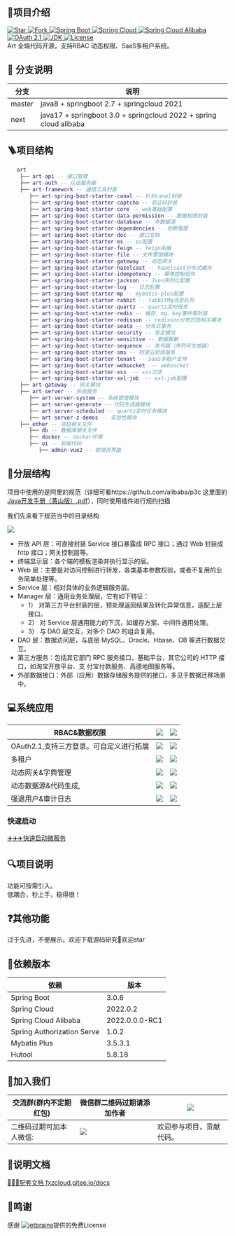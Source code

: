 
##  🚀项目介绍
<a target="_blank" href="">
  <img alt="Star" src="https://gitee.com/fxz-cloud/art/badge/star.svg?theme=dark">
</a>
<a target="_blank" href="">
  <img alt="Fork" src="https://gitee.com/fxz-cloud/art/badge/fork.svg?theme=dark">
</a>
<a target="_blank" href="">
  <img alt="Spring Boot" src="https://img.shields.io/static/v1?label=Spring Boot &message=3.0.6&color=blue">
</a>
<a target="_blank" href="">
  <img alt="Spring Cloud" src="https://img.shields.io/static/v1?label=Spring Cloud&message=2022.0.2&color=blue">
</a>
<a target="_blank" href="">
  <img alt="Spring Cloud Alibaba" src="https://img.shields.io/static/v1?label=Spring Cloud Alibaba &message=2022.0.0.0-RC1&color=blue">
</a>
<a target="_blank" href="">
  <img alt="OAuth 2.1" src="https://img.shields.io/static/v1?label=OAuth 2.1&message=1.0.2&color=blue">
</a>
<a target="_blank" href="https://github.com/alibaba/dragonwell17/releases/tag/dragonwell-17.0.3.0.3%2B7_jdk-17.0.3-ga">
  <img alt="JDK" src="https://img.shields.io/badge/JDK-17-blue.svg"/>
</a>
<a target="_blank" href="https://github.com/alibaba/dragonwell17/releases/tag/dragonwell-17.0.3.0.3%2B7_jdk-17.0.3-ga">
<img alt="License" src="https://img.shields.io/badge/License-Apache%202.0-%20"/>
</a>
<br/>
Art 全端代码开源，支持RBAC 动态权限、SaaS多租户系统。

##  🍎 分支说明
| 分支              | 说明                                                                |
|-----------------|-------------------------------------------------------------------|
| master          | java8 + springboot 2.7 + springcloud 2021                         |
| next            | java17 + springboot 3.0 + springcloud 2022 + spring cloud alibaba |

## 🪜项目结构
```lua
   art
    ├── art-api -- 接口管理
    ├── art-auth -- 认证服务器
    ├── art-framework -- 通用工具封装
       ├── art-spring-boot-starter-canal -- 针对canal封装
       ├── art-spring-boot-starter-captcha -- 验证码封装
       ├── art-spring-boot-starter-core -- web基础配置
       ├── art-spring-boot-starter-data-permission -- 数据权限封装
       ├── art-spring-boot-starter-database -- 多数据源
       ├── art-spring-boot-starter-dependencies -- 依赖管理
       ├── art-spring-boot-starter-doc -- 接口文档
       ├── art-spring-boot-starter-es -- es配置
       ├── art-spring-boot-starter-feign -- feign拓展
       ├── art-spring-boot-starter-file -- 文件管理模块
       ├── art-spring-boot-starter-gateway -- 动态网关
       ├── art-spring-boot-starter-hazelcast -- hazelcast分布式缓存
       ├── art-spring-boot-starter-idempotency -- 幂等控制组件
       ├── art-spring-boot-starter-jackson -- Json序列化配置
       ├── art-spring-boot-starter-log -- 日志配置
       ├── art-spring-boot-starter-mp -- mybatis-plus配置
       ├── art-spring-boot-starter-rabbit -- rabbitMq消息队列
       ├── art-spring-boot-starter-quartz -- quartz定时任务
       ├── art-spring-boot-starter-redis -- 缓存、mq、key事件等封装
       ├── art-spring-boot-starter-redisson -- redisson分布式锁相关模块
       ├── art-spring-boot-starter-seata -- 分布式事务
       ├── art-spring-boot-starter-security -- 安全模块
       ├── art-spring-boot-starter-sensitive -- 数据脱敏
       ├── art-spring-boot-starter-sequence -- 发号器（序列号生成器）
       ├── art-spring-boot-starter-sms -- 阿里云短信服务
       ├── art-spring-boot-starter-tenant -- SaaS多租户支持
       ├── art-spring-boot-starter-websocket  -- websocket
       ├── art-spring-boot-starter-xss  -- xss过滤
       ├── art-spring-boot-starter-xxl-job  -- xxl-job配置
    ├── art-gateway -- 网关模块
    ├── art-server -- 系统服务
       ├── art-server-system -- 系统管理模块
       ├── art-server-generate -- 代码生成器模块
       ├── art-server-scheduled -- quartz定时任务模块
       ├── art-server-z-demos -- 实验性模块
    ├──_other -- 项目相关文件
       ├── db -- 数据库相关文件
       ├── docker -- docker环境
       ├── ui -- 前端代码
          ├── admin-vue2 -- 管理员界面
```
## 📖分层结构

项目中使用的是阿里的规范（详细可看https://github.com/alibaba/p3c 这里面的[Java开发手册（黄山版）.pdf](https://github.com/alibaba/p3c/blob/master/Java%E5%BC%80%E5%8F%91%E6%89%8B%E5%86%8C(%E9%BB%84%E5%B1%B1%E7%89%88).pdf)），同时使用插件进行规约扫描

我们先来看下规范当中的目录结构

![](https://cdn.staticaly.com/gh/fxzbiz/img@url/2022/11/26/Ql0Dur.png)

- 开放 API 层：可直接封装 Service 接口暴露成 RPC 接口；通过 Web 封装成 http 接口；网关控制层等。
- 终端显示层：各个端的模板渲染并执行显示的层。
- Web 层：主要是对访问控制进行转发，各类基本参数校验，或者不复用的业务简单处理等。
- Service 层：相对具体的业务逻辑服务层。
- Manager 层：通用业务处理层，它有如下特征：
    -  1） 对第三方平台封装的层，预处理返回结果及转化异常信息，适配上层接口。
    -  2） 对 Service 层通用能力的下沉，如缓存方案、中间件通用处理。
    -  3） 与 DAO 层交互，对多个 DAO 的组合复用。
- DAO 层：数据访问层，与底层 MySQL、Oracle、Hbase、OB 等进行数据交互。
- 第三方服务：包括其它部门 RPC 服务接口，基础平台，其它公司的 HTTP 接口，如淘宝开放平台、支 付宝付款服务、高德地图服务等。
- 外部数据接口：外部（应用）数据存储服务提供的接口，多见于数据迁移场景中。

## 💻系统应用

| RBAC&数据权限                | ![](https://cdn.staticaly.com/gh/fxzbiz/img@url/2023/04/17/ABCecj.png) | ![](https://cdn.staticaly.com/gh/fxzbiz/img@url/2023/04/17/BYejIG.png) |
|--------------------------| ------------------------------------------------------------ | ------------------------------------------------------------ |
| OAuth2.1,支持三方登录。可自定义进行拓展 | ![](https://cdn.staticaly.com/gh/fxzbiz/img@url/2023/04/17/QxkBRk.png) | ![](https://cdn.staticaly.com/gh/fxzbiz/img@url/2023/04/17/tcWAif.png) |
| 多租户                      | ![](https://cdn.staticaly.com/gh/fxzbiz/img@url/2022/11/26/IQ7uvi.png) | ![](https://cdn.staticaly.com/gh/fxzbiz/img@url/2022/11/26/mPf6tH.png) |
| 动态网关&字典管理                | ![](https://cdn.staticaly.com/gh/fxzbiz/img@url/2022/11/19/ZOGHdk.png) | ![](https://cdn.staticaly.com/gh/fxzbiz/img@url/2022/11/19/OZSRwm.png) |
| 动态数据源&代码生成,              | ![](https://cdn.staticaly.com/gh/fxzbiz/img@url/2022/11/19/UCiIcm.png) | ![](https://cdn.staticaly.com/gh/fxzbiz/img@url/2022/11/19/DR2mTD.png) |
| 强退用户&审计日志                | ![](https://cdn.staticaly.com/gh/fxzbiz/img@url/2022/11/19/q49Fii.png) | ![](https://cdn.staticaly.com/gh/fxzbiz/img@url/2022/11/19/q49Fii.png) |

### 快速启动
[✈️✈️✈️快速启动微服务](https://fxzcloud.gitee.io/docs/guide/started.html)

## 🔍项目说明
功能可按需引入。<br/>
低耦合，秒上手，稳得很！
## ❓其他功能
过于先进，不便展示。欢迎下载源码研究🧐欢迎star
## 🍓依赖版本

| 依赖                         | 版本             |
|----------------------------|----------------|
| Spring Boot                | 3.0.6          |
| Spring Cloud               | 2022.0.2       |
| Spring Cloud Alibaba       | 2022.0.0.0-RC1 |
| Spring Authorization Serve | 1.0.2          |
| Mybatis Plus               | 3.5.3.1        |
| Hutool                     | 5.8.18         |



## 🍺加入我们
| 交流群(群内不定期红包) | 微信群二维码过期请添加作者                                                          | ![](https://cdn.staticaly.com/gh/fxzbiz/img@url/2023/04/22/fa53Ub.jpg) |
|--------------|------------------------------------------------------------------------|------------------------------------------------------------------------|
| 二维码过期可加本人微信: | ![](https://cdn.staticaly.com/gh/fxzbiz/img@url/2022/11/19/O69mHa.png) | 欢迎参与项目，贡献代码。                                                           |

 


## 🍬说明文档
[🍓🍓🍓配套文档 fxzcloud.gitee.io/docs](https://fxzcloud.gitee.io/docs/)

## 🤝鸣谢
感谢 [![jetbrains](https://cdn.staticaly.com/gh/fxzbiz/img@url/2022/12/01/DGnop3.png)](https://www.jetbrains.com/)提供的免费License